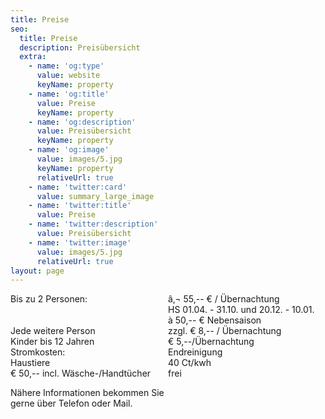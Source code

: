 ```yaml
---
title: Preise
seo:
  title: Preise
  description: Preisübersicht
  extra:
    - name: 'og:type'
      value: website
      keyName: property
    - name: 'og:title'
      value: Preise
      keyName: property
    - name: 'og:description'
      value: Preisübersicht
      keyName: property
    - name: 'og:image'
      value: images/5.jpg
      keyName: property
      relativeUrl: true
    - name: 'twitter:card'
      value: summary_large_image
    - name: 'twitter:title'
      value: Preise
    - name: 'twitter:description'
      value: Preisübersicht
    - name: 'twitter:image'
      value: images/5.jpg
      relativeUrl: true
layout: page
---
```

<div style="display: grid; grid-template-columns: 1fr 1fr;">
<span>Bis zu 2 Personen:</span>
<span>â‚¬ 55,-- € / Übernachtung</span>
<span>&nbsp;</span>
<span>HS 01.04. - 31.10. und 20.12. - 10.01.</span>
<span>&nbsp;</span>
<span>à 50,-- € Nebensaison</span>
<span>Jede weitere Person</span>
<span>zzgl. € 8,-- / Übernachtung</span>
<span>Kinder bis 12 Jahren </span>
<span>€ 5,--/Übernachtung</span>
<span>Stromkosten:</span>
<span>Endreinigung</span>
<span>Haustiere</span>
<span>40 Ct/kwh</span>
<span>€ 50,-- incl. Wäsche-/Handtücher</span>
<span>frei</span>
<p>Nähere Informationen bekommen Sie gerne über Telefon oder Mail.</p>
